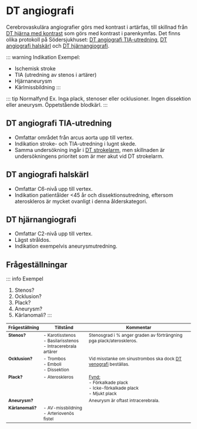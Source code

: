 # DT angiografi
Cerebrovaskulära angiografier görs med kontrast i artärfas, till skillnad från [DT hjärna med kontrast](dt-hjarna-kontrast.md) som görs med kontrast i parenkymfas. Det finns olika protokoll på Södersjukhuset: [DT angiografi TIA-utredning](#dt-angiografi-tia-utredning), [DT angiografi halskärl](#dt-angiografi-halskarl) och [DT hjärnangiografi](#dt-hjarnangiografi).

::: warning Indikation
Exempel:
- Ischemisk stroke
- TIA (utredning av stenos i artärer)
- Hjärnaneurysm
- Kärlmissbildning
:::

::: tip Normalfynd
Ex. Inga plack, stenoser eller ocklusioner. Ingen dissektion eller aneurysm. Öppetstående blodkärl.
:::


## DT angiografi TIA-utredning
- Omfattar området från arcus aorta upp till vertex.
- Indikation stroke- och TIA-utredning i lugnt skede.
- Samma undersökning ingår i [DT strokelarm](dt-strokelarm.md), men skillnaden är undersökningens prioritet som är mer akut vid DT strokelarm.


## DT angiografi halskärl
- Omfattar C6-nivå upp till vertex.
- Indikation patientålder <45 år och dissektionsutredning, eftersom ateroskleros är mycket ovanligt i denna ålderskategori.


## DT hjärnangiografi
- Omfattar C2-nivå upp till vertex.
- Lägst stråldos.
- Indikation exempelvis aneurysmutredning.


## Frågeställningar
::: info Exempel
1. Stenos?
2. Ocklusion?
3. Plack?
5. Aneurysm?
6. Kärlanomali?
:::


| Frågeställning       | Tillstånd           | Kommentar  |
| ------------- |-------------| ------------- |
| <b>Stenos?</b>   | - Karotisstenos<br>- Basilarisstenos<br>- Intracerebrala artärer | Stenosgrad i % anger graden av förträngning pga plack/ateroskleros.| 
| <b>Ocklusion?</b>   | - Trombos<br>- Emboli<br>- Dissektion| Vid misstanke om sinustrombos ska dock [DT venografi](dt-venografi-sinustrombos.md) beställas. | 
| <b>Plack?</b>   | - Ateroskleros |<u>Fynd:</u><br>- Förkalkade plack<br>- Icke-förkalkade plack<br>- Mjukt plack| 
| <b>Aneurysm?</b>   |  | Aneurysm är oftast intracerebrala. | 
| <b>Kärlanomali?</b>   | - AV-missbildning<br>- Arteriovenös fistel| | 


<style> 
table {
    font-size: 12px;
}

table td {
    vertical-align: top;
}


</style>